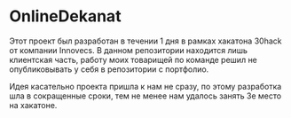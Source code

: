 # OnlineDekanat

Этот проект был разработан в течении 1 дня в рамках хакатона 30hack от компании Innovecs. В данном репозитории находится лишь клиентская часть, работу моих товарищей по команде решил не опубликовывать у себя в репозитории с портфолио.

Идея касательно проекта пришла к нам не сразу, по этому разработка шла в сокращенные сроки, тем не менее нам удалось занять 3е место на хакатоне. 
